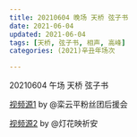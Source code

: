 ```yaml
---
title: 20210604 晚场 天桥 弦子书
date: 2021-06-04
updated: 2021-06-04
tags: [天桥, 弦子书, 相声, 高峰] 
categories: (2021)辛丑年场次 

---
```


20210604 午场 天桥 弦子书

[视频源1](https://m.weibo.cn/6574451359/4644495956905203 ) by @栾云平粉丝团后援会

[视频源2](https://m.weibo.cn/1950216183/4644502826652660 ) by @灯花映祈安

